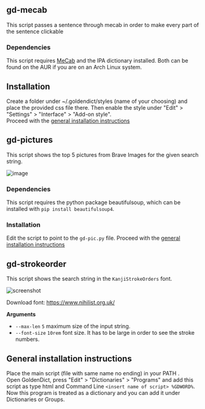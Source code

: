 

## gd-mecab

This script passes a sentence through mecab in order to make every part of the sentence clickable

### Dependencies

This script requires [MeCab](https://taku910.github.io/mecab/) and the IPA dictionary installed. Both can be found on the AUR if you are on an Arch Linux system.

## Installation
Create a folder under ~/.goldendict/styles (name of your choosing) and place the provided css file there. Then enable the style under "Edit" > "Settings" > "Interface" > "Add-on style".\
Proceed with the [general installation instructions](#general-installation-instructions)


## gd-pictures
This script shows the top 5 pictures from Brave Images for the given search string.

![image](https://user-images.githubusercontent.com/50422430/224538373-4311d13c-c650-4cb7-917b-18b4148a5efd.png)

### Dependencies
This script requires the python package beautifulsoup, which can be installed with `pip install beautifulsoup4`.

### Installation
Edit the script to point to the `gd-pic.py` file.
Proceed with the [general installation instructions](#general-installation-instructions)


## gd-strokeorder

This script shows the search string in the `KanjiStrokeOrders` font.

![screenshot](https://user-images.githubusercontent.com/69171671/224840590-b740a1b6-8526-49ed-b4cd-efe03689a132.png)

Download font: https://www.nihilist.org.uk/

**Arguments**

* `--max-len` `5` maximum size of the input string.
* `--font-size` `10rem` font size. It has to be large in order to see the stroke numbers.

## General installation instructions
Place the main script (file with same name no ending) in your PATH .\
Open GoldenDict, press "Edit" > "Dictionaries" > "Programs" and add this script as type html and Command Line `<insert name of script> %GDWORD%`.\
Now this program is treated as a dictionary and you can add it under Dictionaries or Groups.
